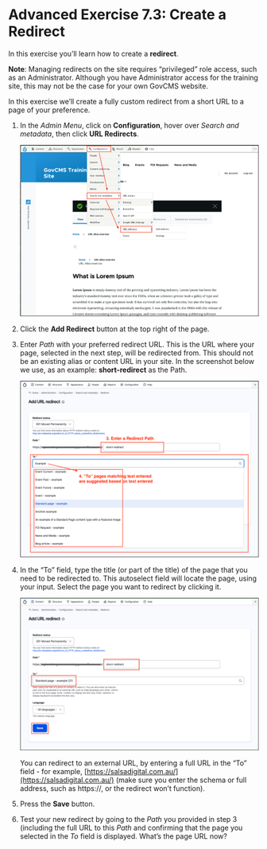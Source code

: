 # Advanced Exercise 7.3: Create a Redirect

In this exercise you’ll learn how to create a **redirect**.

**Note**: Managing redirects on the site requires “privileged” role access, such as an Administrator. Although you have Administrator access for the training site, this may not be the case for your own GovCMS website.

In this exercise we’ll create a fully custom redirect from a short URL to a page of your preference.

1. In the _Admin Menu_, click on **Configuration**, hover over _Search and metadata_, then click **URL Redirects**.
    
    ![Image of Redirects menu](../.gitbook/assets/Ex-7-3-URL-Redirect-1.png)
    
2. Click the **Add Redirect** button at the top right of the page.
3. Enter _Path_ with your preferred redirect URL. This is the URL where your page, selected in the next step, will be redirected from. This should not be an existing alias or content URL in your site. In the screenshot below we use, as an example: **short-redirect** as the Path.

    ![Image of Add URL redirect page](../.gitbook/assets/Ex-7-3-URL-Redirect-2.png)

4. In the “To” field, type the title \(or part of the title\) of the page that you need to be redirected to. This autoselect field will locate the page, using your input. Select the page you want to redirect by clicking it.

   ![Image of Add URL redirect page - 2](../.gitbook/assets/Ex-7-3-URL-Redirect-3.png)

   You can redirect to an external URL, by entering a full URL in the “To” field - for example, [https://salsadigital.com.au/](https://salsadigital.com.au/) \(make sure you enter the schema or full address, such as https://, or the redirect won’t function\).

5. Press the **Save** button.
6. Test your new redirect by going to the _Path_ you provided in step 3 \(including the full URL to this _Path_ and confirming that the page you selected in the _To_ field is displayed. What’s the page URL now? 
